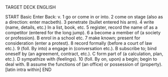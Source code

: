 TARGET DECK
ENGLISH

START
Basic
Enter
Back: v. 1 go or come in or into. 2 come on stage (also as a direction: enter macbeth). 3 penetrate (bullet entered his arm). 4 write (name, details, etc.) In a list, book, etc. 5 register, record the name of as a competitor (entered for the long jump). 6 a become a member of (a society or profession). B enrol in a school etc. 7 make known; present for consideration (enter a protest). 8 record formally (before a court of law etc.). 9 (foll. By into) a engage in (conversation etc.). B subscribe to; bind oneself by (an agreement, contract, etc.). C form part of (a calculation, plan, etc.). D sympathize with (feelings). 10 (foll. By on, upon) a begin; begin to deal with. B assume the functions of (an office) or possession of (property). [latin intra within]
END

